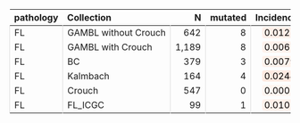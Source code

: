 <table class="table" style="margin-left: 0; margin-right: auto;">
 <thead>
  <tr>
   <th style="text-align:left;"> pathology </th>
   <th style="text-align:left;"> Collection </th>
   <th style="text-align:right;"> N </th>
   <th style="text-align:right;"> mutated </th>
   <th style="text-align:right;"> Incidence </th>
   <th style="text-align:left;"> CI </th>
  </tr>
 </thead>
<tbody>
  <tr>
   <td style="text-align:left;border-left:1px solid #DDDDDD;white-space: nowrap;"> FL </td>
   <td style="text-align:left;border-left:1px solid #DDDDDD;white-space: nowrap;"> GAMBL without Crouch </td>
   <td style="text-align:right;border-left:1px solid #DDDDDD;white-space: nowrap;"> 642 </td>
   <td style="text-align:right;border-left:1px solid #DDDDDD;white-space: nowrap;"> 8 </td>
   <td style="text-align:right;border-left:1px solid #DDDDDD;white-space: nowrap;"> <span style="     color: rgba(0, 0, 0, 255) !important;border-radius: 4px; padding-right: 4px; padding-left: 4px; background-color: rgba(255, 239, 232, 255) !important;">0.0125</span> </td>
   <td style="text-align:left;border-left:1px solid #DDDDDD;white-space: nowrap;"> [0.0039,0.021] </td>
  </tr>
  <tr>
   <td style="text-align:left;border-left:1px solid #DDDDDD;white-space: nowrap;"> FL </td>
   <td style="text-align:left;border-left:1px solid #DDDDDD;white-space: nowrap;"> GAMBL with Crouch </td>
   <td style="text-align:right;border-left:1px solid #DDDDDD;white-space: nowrap;"> 1,189 </td>
   <td style="text-align:right;border-left:1px solid #DDDDDD;white-space: nowrap;"> 8 </td>
   <td style="text-align:right;border-left:1px solid #DDDDDD;white-space: nowrap;"> <span style="     color: rgba(0, 0, 0, 255) !important;border-radius: 4px; padding-right: 4px; padding-left: 4px; background-color: rgba(255, 242, 236, 255) !important;">0.0067</span> </td>
   <td style="text-align:left;border-left:1px solid #DDDDDD;white-space: nowrap;"> [0.0021,0.0114] </td>
  </tr>
  <tr>
   <td style="text-align:left;border-left:1px solid #DDDDDD;white-space: nowrap;"> FL </td>
   <td style="text-align:left;border-left:1px solid #DDDDDD;white-space: nowrap;"> BC </td>
   <td style="text-align:right;border-left:1px solid #DDDDDD;white-space: nowrap;"> 379 </td>
   <td style="text-align:right;border-left:1px solid #DDDDDD;white-space: nowrap;"> 3 </td>
   <td style="text-align:right;border-left:1px solid #DDDDDD;white-space: nowrap;"> <span style="     color: rgba(0, 0, 0, 255) !important;border-radius: 4px; padding-right: 4px; padding-left: 4px; background-color: rgba(255, 242, 235, 255) !important;">0.0079</span> </td>
   <td style="text-align:left;border-left:1px solid #DDDDDD;white-space: nowrap;"> [0,0.0168] </td>
  </tr>
  <tr>
   <td style="text-align:left;border-left:1px solid #DDDDDD;white-space: nowrap;"> FL </td>
   <td style="text-align:left;border-left:1px solid #DDDDDD;white-space: nowrap;"> Kalmbach </td>
   <td style="text-align:right;border-left:1px solid #DDDDDD;white-space: nowrap;"> 164 </td>
   <td style="text-align:right;border-left:1px solid #DDDDDD;white-space: nowrap;"> 4 </td>
   <td style="text-align:right;border-left:1px solid #DDDDDD;white-space: nowrap;"> <span style="     color: rgba(0, 0, 0, 255) !important;border-radius: 4px; padding-right: 4px; padding-left: 4px; background-color: rgba(255, 234, 225, 255) !important;">0.0244</span> </td>
   <td style="text-align:left;border-left:1px solid #DDDDDD;white-space: nowrap;"> [8e-04,0.048] </td>
  </tr>
  <tr>
   <td style="text-align:left;border-left:1px solid #DDDDDD;white-space: nowrap;"> FL </td>
   <td style="text-align:left;border-left:1px solid #DDDDDD;white-space: nowrap;"> Crouch </td>
   <td style="text-align:right;border-left:1px solid #DDDDDD;white-space: nowrap;"> 547 </td>
   <td style="text-align:right;border-left:1px solid #DDDDDD;white-space: nowrap;"> 0 </td>
   <td style="text-align:right;border-left:1px solid #DDDDDD;white-space: nowrap;"> <span style="     color: rgba(0, 0, 0, 255) !important;border-radius: 4px; padding-right: 4px; padding-left: 4px; background-color: rgba(255, 245, 240, 255) !important;">0.0002</span> </td>
   <td style="text-align:left;border-left:1px solid #DDDDDD;white-space: nowrap;"> [0,0.0013] </td>
  </tr>
  <tr>
   <td style="text-align:left;border-left:1px solid #DDDDDD;white-space: nowrap;"> FL </td>
   <td style="text-align:left;border-left:1px solid #DDDDDD;white-space: nowrap;"> FL_ICGC </td>
   <td style="text-align:right;border-left:1px solid #DDDDDD;white-space: nowrap;"> 99 </td>
   <td style="text-align:right;border-left:1px solid #DDDDDD;white-space: nowrap;"> 1 </td>
   <td style="text-align:right;border-left:1px solid #DDDDDD;white-space: nowrap;"> <span style="     color: rgba(0, 0, 0, 255) !important;border-radius: 4px; padding-right: 4px; padding-left: 4px; background-color: rgba(255, 241, 234, 255) !important;">0.0101</span> </td>
   <td style="text-align:left;border-left:1px solid #DDDDDD;white-space: nowrap;"> [0,0.0298] </td>
  </tr>
</tbody>
</table>